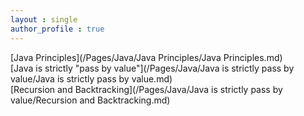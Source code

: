 ```yaml
---
layout : single
author_profile : true
---
```


 
[Java Principles](/Pages/Java/Java Principles/Java Principles.md)  
[Java is strictly "pass by value"](/Pages/Java/Java is strictly pass by value/Java is strictly pass by value.md)  
[Recursion and Backtracking](/Pages/Java/Java is strictly pass by value/Recursion and Backtracking.md)